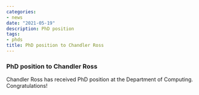 ```yaml
---
categories:
- news
date: "2021-05-19"
description: PhD position
tags:
- phds
title: PhD position to Chandler Ross
---
```



### PhD position to Chandler Ross

Chandler Ross has received PhD position at the Department of Computing. Congratulations!
















